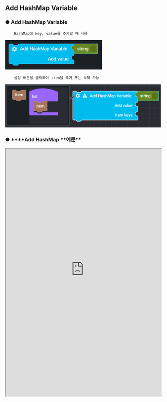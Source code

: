 ## Add HashMap Variable

### ● Add HashMap Variable

        HashMap에 key, value를 추가할 때 사용

![](../../img/assets/image%20%2812%29.png)

        설정 버튼을 클릭하여 item을 추가 또는 삭제 가능

![](../../img/assets/image%20%28185%29.png)

### ● \***\*Add HashMap **예문\*\*

<iframe
    src="https://d1sxhpvag16wqc.cloudfront.net/v3.1.0/hashmap/add_hashmap"
    width="100%"
    height="800px"
    allow=""
    sandbox="allow-scripts allow-same-origin" />
<div class="display-pdf">
    <p><img src="../img/assets/image%20%2884%29.png" alt="" /></p>
    <p><img src="../img/assets/image%20%28143%29.png" alt="" /></p>
    <p><img src="../img/assets/image%20%28155%29.png" alt="" /></p>
</div>

### ● \***\*Add HashMap **결과\*\*

```text
{
  "result": {
    "mainKey": {
      "main": {
        "originKey": "originVal",
        "indepthKey": "indepthVal"
      }
    },
    "subKey": {
      "sub": {
        "getKey": "getVal"
      }
    }
  }
}
```
